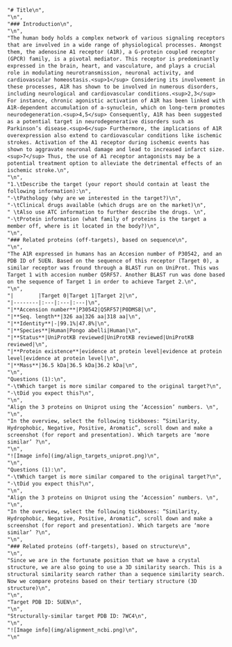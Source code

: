     "# Title\n",
    "\n",
    "### Introduction\n",
    "\n",
    "The human body holds a complex network of various signaling receptors that are involved in a wide range of physiological processes. Amongst them, the adenosine A1 receptor (A1R), a G-protein coupled receptor (GPCR) family, is a pivotal mediator. This receptor is predominantly expressed in the brain, heart, and vasculature, and plays a crucial role in modulating neurotransmission, neuronal activity, and cardiovascular homeostasis.<sup>1</sup> Considering its involvement in these processes, A1R has shown to be involved in numerous disorders, including neurological and cardiovascular conditions.<sup>2,3</sup> For instance, chronic agonistic activation of A1R has been linked with A1R-dependent accumulation of a-synuclein, which on long-term promotes neurodegeneration.<sup>4,5</sup> Consequently, A1R has been suggested as a potential target in neurodegenerative disorders such as Parkinson’s disease.<sup>6</sup> Furthermore, the implications of A1R overexpression also extend to cardiovascular conditions like ischemic strokes. Activation of the A1 receptor during ischemic events has shown to aggravate neuronal damage and lead to increased infarct size.<sup>7</sup> Thus, the use of A1 receptor antagonists may be a potential treatment option to alleviate the detrimental effects of an ischemic stroke.\n",
    "\n",
    "1.\tDescribe the target (your report should contain at least the following information):\n",
    "-\tPathology (why are we interested in the target?)\n",
    "-\tClinical drugs available (which drugs are on the market)\n",
    " \tAlso use ATC information to further describe the drugs. \n",
    "-\tProtein information (what family of proteins is the target a member off, where is it located in the body?)\n",
    "\n",
    "### Related proteins (off-targets), based on sequence\n",
    "\n",
    "The A1R expressed in humans has an Accesion number of P30542, and an PDB ID of 5UEN. Based on the sequence of this receptor (Target 0), a similar receptor was fround through a BLAST run on UniProt. This was Target 1 with accesion number Q5RF57. Another BLAST run was done based on the sequence of Target 1 in order to achieve Target 2.\n",
    "\n",
    "|        |Target 0|Target 1|Target 2|\n",
    "|--------|:---|:---|:---|\n",
    "|**Accension number**|P30542|Q5RF57|P0DMS8|\n",
    "|**Seq. length**|326 aa|326 aa|318 aa|\n",
    "|**Identity**|-|99.1%|47.8%|\n",
    "|**Species**|Human|Pongo abelli|Human|\n",
    "|**Status**|UniProtKB reviewed|UniProtKB reviewed|UniProtKB reviewed|\n",
    "|**Protein existence**|evidence at protein level|evidence at protein level|evidence at protein level|\n",
    "|**Mass**|36.5 kDa|36.5 kDa|36.2 kDa|\n",
    "\n",
    "Questions (1):\n",
    "-\tWhich target is more similar compared to the original target?\n",
    "-\tDid you expect this?\n",
    "\n",
    "Align the 3 proteins on Uniprot using the ‘Accession’ numbers. \n",
    "\n",
    "In the overview, select the following tickboxes: “Similarity, Hydrophobic, Negative, Positive, Aromatic”, scroll down and make a screenshot (for report and presentation). Which targets are ‘more similar’ ?\n",
    "\n",
    "![Image info](img/align_targets_uniprot.png)\n",
    "\n",
    "Questions (1):\n",
    "-\tWhich target is more similar compared to the original target?\n",
    "-\tDid you expect this?\n",
    "\n",
    "Align the 3 proteins on Uniprot using the ‘Accession’ numbers. \n",
    "\n",
    "In the overview, select the following tickboxes: “Similarity, Hydrophobic, Negative, Positive, Aromatic”, scroll down and make a screenshot (for report and presentation). Which targets are ‘more similar’ ?\n",
    "\n",
    "### Related proteins (off-targets), based on structure\n",
    "\n",
    "Since we are in the fortunate position that we have a crystal structure, we are also going to use a 3D similarity search. This is a structural similarity search rather than a sequence similarity search. Now we compare proteins based on their tertiary structure (3D structure)\n",
    "\n",
    "Target PDB ID: 5UEN\n",
    "\n",
    "Structurally-similar target PDB ID: 7WC4\n",
    "\n",
    "![Image info](img/alignment_ncbi.png)\n",
    "\n"
